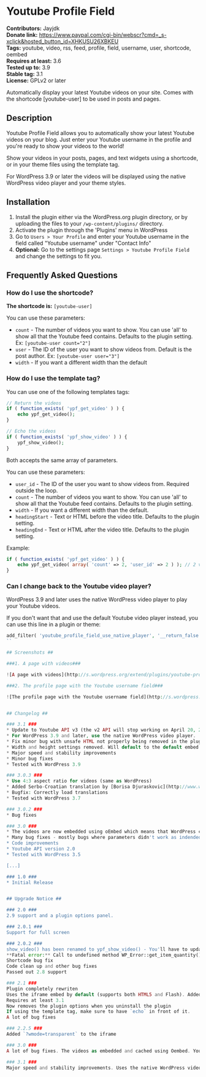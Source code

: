 # Youtube Profile Field #
**Contributors:** Jayjdk  
**Donate link:** https://www.paypal.com/cgi-bin/webscr?cmd=_s-xclick&hosted_button_id=XHKUSU26XBKEU  
**Tags:** youtube, video, rss, feed, profile, field, username, user, shortcode, oembed  
**Requires at least:** 3.6  
**Tested up to:** 3.9  
**Stable tag:** 3.1  
**License:** GPLv2 or later  

Automatically display your latest Youtube videos on your site. Comes with the shortcode [youtube-user] to be used in posts and pages.

## Description ##

Youtube Profile Field allows you to automatically show your latest Youtube videos on your blog. Just enter your Youtube username in the profile and you're ready to show your videos to the world!

Show your videos in your posts, pages, and text widgets using a shortcode, or in your theme files using the template tag.

For WordPress 3.9 or later the videos will be displayed using the native WordPress video player and your theme styles.

## Installation ##

1. Install the plugin either via the WordPress.org plugin directory, or by uploading the files to your `/wp-content/plugins/` directory.
2. Activate the plugin through the 'Plugins' menu in WordPress
3. Go to `Users > Your Profile` and enter your Youtube username in the field called "Youtube username" under "Contact Info"
4. **Optional:** Go to the settings page `Settings > Youtube Profile Field` and change the settings to fit you.  

## Frequently Asked Questions ##

### How do I use the shortcode? ###

**The shortcode is:** `[youtube-user]`  

You can use these parameters:

* `count`    - The number of videos you want to show. You can use 'all' to show all that the Youtube feed contains. Defaults to the plugin setting. Ex:  `[youtube-user count="2"]`  
* `user`     - The ID of the user you want to show videos from. Default is the post author. Ex: `[youtube-user user="3"]`  
* `width`    - If you want a different width than the default

### How do I use the template tag? ###

You can use one of the following templates tags:

```php
// Return the videos
if ( function_exists( 'ypf_get_video' ) ) {
	echo ypf_get_video();
}

// Echo the videos
if ( function_exists( 'ypf_show_video' ) ) {
	ypf_show_video();
}
```

Both accepts the same array of parameters.

You can use these parameters:

* `user_id`       - The ID of the user you want to show videos from. Required outside the loop.
* `count`         - The number of videos you want to show. You can use 'all' to show all that the Youtube feed contains. Defaults to the plugin setting.
* `width`         - If you want a different width than the default.
* `headingStart`  - Text or HTML before the video title. Defaults to the plugin setting.
* `headingEnd`    - Text or HTML after the video title. Defaults to the plugin setting.

Example:

```php
if ( function_exists( 'ypf_get_video' ) ) {
	echo ypf_get_video( array( 'count' => 2, 'user_id' => 2 ) ); // 2 videos from user ID 2
}
```

### Can I change back to the Youtube video player? ###

WordPress 3.9 and later uses the native WordPress video player to play your Youtube videos.

If you don't want that and use the default Youtube video player instead, you can use this line in a plugin or theme:

```php
add_filter( 'youtube_profile_field_use_native_player', '__return_false' );
``

## Screenshots ##

###1. A page with videos###

![A page with videos](http://s.wordpress.org/extend/plugins/youtube-profile-field/screenshot-1.png)

###2. The profile page with the Youtube username field###

![The profile page with the Youtube username field](http://s.wordpress.org/extend/plugins/youtube-profile-field/screenshot-2.jpg)


## Changelog ##

### 3.1 ###
* Update to Youtube API v3 (the v2 API will stop working on April 20, 2015)
* For WordPress 3.9 and later, use the native WordPress video player.
* Fix minor bug with unsafe HTML not properly being removed in the plugin settings.
* Width and height settings removed. Will default to the default embed width. For old users, their old settings will still work.
* Major speed and stability improvements
* Minor bug fixes
* Tested with WordPress 3.9

### 3.0.3 ###
* Use 4:3 aspect ratio for videos (same as WordPress)
* Added Serbo-Croatian translation by [Borisa Djuraskovic](http://www.webhostinghub.com/).
* Bugfix: Correctly load translations
* Tested with WordPress 3.7

### 3.0.2 ###
* Bug fixes

### 3.0 ###
* The videos are now embedded using oEmbed which means that WordPress can cache them
* Many bug fixes - mostly bugs where parameters didn't work as indended
* Code improvements
* Youtube API version 2.0
* Tested with WordPress 3.5

[...]

### 1.0 ###
* Initial Release


## Upgrade Notice ##

### 2.0 ###
2.9 support and a plugin options panel.

### 2.0.1 ###
Support for full screen

### 2.0.2 ###
show_video() has been renamed to ypf_show_video() - You'll have to update your template files if you use the template tag
**Fatal error:** Call to undefined method WP_Error::get_item_quantity() bug fixed  
Shortcode bug fix
Code clean up and other bug fixes
Passed out 2.8 support

### 2.1 ###
Plugin completely rewriten
Uses the iframe embed by default (supports both HTML5 and Flash). Added option to use the old
Requires at least 3.1
Now removes the plugin options when you uninstall the plugin
If using the template tag, make sure to have `echo` in front of it.
A lot of bug fixes

### 2.2.5 ###
Added `?wmode=transparent` to the iframe

### 3.0 ###
A lot of bug fixes. The videos as embedded and cached using Oembed. Youtube API version 2.0.

### 3.1 ###
Major speed and stability improvements. Uses the native WordPress video player.
